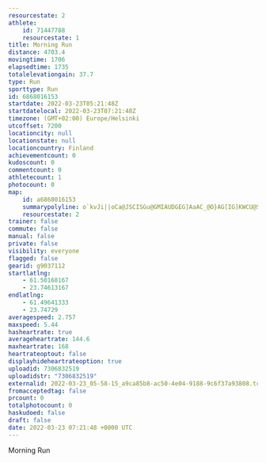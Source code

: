 ```yaml
---
resourcestate: 2
athlete:
    id: 71447788
    resourcestate: 1
title: Morning Run
distance: 4703.4
movingtime: 1706
elapsedtime: 1735
totalelevationgain: 37.7
type: Run
sporttype: Run
id: 6868016153
startdate: 2022-03-23T05:21:48Z
startdatelocal: 2022-03-23T07:21:48Z
timezone: (GMT+02:00) Europe/Helsinki
utcoffset: 7200
locationcity: null
locationstate: null
locationcountry: Finland
achievementcount: 0
kudoscount: 0
commentcount: 0
athletecount: 1
photocount: 0
map:
    id: a6868016153
    summarypolyline: o`kvJi||oCa@JSCISGu@GMIAUDGEG]AaAC_@O}AG[IG]KWCU@SEUBWZMb@g@|@KDIGW}AUq@c@{Ac@mAMe@KSYaA_@{@Ii@k@eBEm@Bw@Aa@Qu@_@sAaAkG]oASkAOm@kA_IMa@EUe@}@_AyCMWA?ONIP@PZ|@Jn@Pp@LhBLl@HNJJJ?HMRCVZDCFKDg@Vo@Rw@FQDCHBRZLHNAHGZ}AHs@Jo@L[f@q@VSZQLEN@VFh@ORIf@q@Pg@^oAF_@Ry@F}AEe@Cw@m@qAAMFGH[JSPK@[l@cC`@mA`@_BNUXuAHA@WFMD[E]B[Li@h@k@LAJLVt@DJTRVr@Zb@b@ZLBN@d@EZBXGHG\q@BMDu@Cc@OgADUJNN@HFHXRjAHDbAmAl@c@rAe@l@?l@HVZxAbAH@\GB@l@iA@q@Nk@d@{@b@a@PEXBLCLKVOHNNA`AVf@BTFFFD?h@]n@s@RK@B?fARlD@tACb@?pADf@DlKLbADH`@`@Zb@HF\TTJHHp@PHFP|@HTHl@Dh@Px@LZHHFNJ`@VZHFND`@`@h@z@RN\h@HH`@Pv@|@`@ZFNNPb@ZP@RCl@]DDBx@Az@DdCL~BAvBFfANnADvA?z@NrCBLVt@@H@z@Eh@Av@BrAD\Bj@?vEAHMAYBc@RY@EFCL?dBGZIZ_@h@Sj@Ib@IfAMl@a@fAKJMFUA_@BS?OBGAU@OFYBOLIEGJCAKL[@UDWJq@BG?MKOBGEAQ@m@Io@BeAJsB@q@K{@AEGEqAXMJu@ZWFIHM?ULWAI@UDGHOBi@?g@Kq@F
    resourcestate: 2
trainer: false
commute: false
manual: false
private: false
visibility: everyone
flagged: false
gearid: g9037112
startlatlng:
    - 61.50168167
    - 23.74613167
endlatlng:
    - 61.49641333
    - 23.74729
averagespeed: 2.757
maxspeed: 5.44
hasheartrate: true
averageheartrate: 144.6
maxheartrate: 168
heartrateoptout: false
displayhideheartrateoption: true
uploadid: 7306832519
uploadidstr: "7306832519"
externalid: 2022-03-23_05-58-15_a9ca85b8-ac50-4e04-9188-9c6f37a93808.tcx
fromacceptedtag: false
prcount: 0
totalphotocount: 0
haskudoed: false
draft: false
date: 2022-03-23 07:21:48 +0000 UTC
---
```

Morning Run
